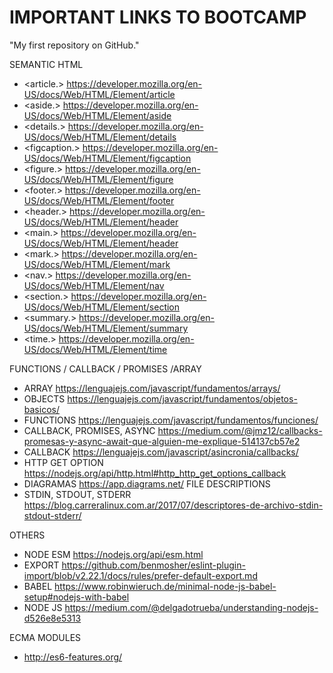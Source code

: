 # IMPORTANT LINKS TO BOOTCAMP
"My first repository on GitHub."

SEMANTIC HTML
* <article.> https://developer.mozilla.org/en-US/docs/Web/HTML/Element/article
* <aside.> https://developer.mozilla.org/en-US/docs/Web/HTML/Element/aside
* <details.> https://developer.mozilla.org/en-US/docs/Web/HTML/Element/details
* <figcaption.> https://developer.mozilla.org/en-US/docs/Web/HTML/Element/figcaption
* <figure.> https://developer.mozilla.org/en-US/docs/Web/HTML/Element/figure  
* <footer.> https://developer.mozilla.org/en-US/docs/Web/HTML/Element/footer
* <header.> https://developer.mozilla.org/en-US/docs/Web/HTML/Element/header
* <main.> https://developer.mozilla.org/en-US/docs/Web/HTML/Element/header
* <mark.> https://developer.mozilla.org/en-US/docs/Web/HTML/Element/mark
* <nav.> https://developer.mozilla.org/en-US/docs/Web/HTML/Element/nav
* <section.> https://developer.mozilla.org/en-US/docs/Web/HTML/Element/section
* <summary.> https://developer.mozilla.org/en-US/docs/Web/HTML/Element/summary
* <time.> https://developer.mozilla.org/en-US/docs/Web/HTML/Element/time

FUNCTIONS / CALLBACK / PROMISES /ARRAY
* ARRAY https://lenguajejs.com/javascript/fundamentos/arrays/
* OBJECTS https://lenguajejs.com/javascript/fundamentos/objetos-basicos/
* FUNCTIONS https://lenguajejs.com/javascript/fundamentos/funciones/
* CALLBACK, PROMISES, ASYNC https://medium.com/@jmz12/callbacks-promesas-y-async-await-que-alguien-me-explique-514137cb57e2
* CALLBACK https://lenguajejs.com/javascript/asincronia/callbacks/
* HTTP GET OPTION https://nodejs.org/api/http.html#http_http_get_options_callback
* DIAGRAMAS https://app.diagrams.net/
FILE DESCRIPTIONS
* STDIN, STDOUT, STDERR https://blog.carreralinux.com.ar/2017/07/descriptores-de-archivo-stdin-stdout-stderr/

OTHERS
* NODE ESM https://nodejs.org/api/esm.html
* EXPORT https://github.com/benmosher/eslint-plugin-import/blob/v2.22.1/docs/rules/prefer-default-export.md
* BABEL https://www.robinwieruch.de/minimal-node-js-babel-setup#nodejs-with-babel
* NODE JS https://medium.com/@delgadotrueba/understanding-nodejs-d526e8e5313

ECMA MODULES
* http://es6-features.org/
